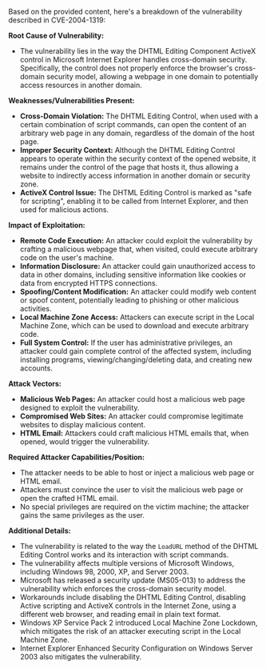Based on the provided content, here's a breakdown of the vulnerability described in CVE-2004-1319:

**Root Cause of Vulnerability:**

- The vulnerability lies in the way the DHTML Editing Component ActiveX control in Microsoft Internet Explorer handles cross-domain security. Specifically, the control does not properly enforce the browser's cross-domain security model, allowing a webpage in one domain to potentially access resources in another domain.

**Weaknesses/Vulnerabilities Present:**

- **Cross-Domain Violation:** The DHTML Editing Control, when used with a certain combination of script commands, can open the content of an arbitrary web page in any domain, regardless of the domain of the host page.
- **Improper Security Context:** Although the DHTML Editing Control appears to operate within the security context of the opened website, it remains under the control of the page that hosts it, thus allowing a website to indirectly access information in another domain or security zone.
- **ActiveX Control Issue:** The DHTML Editing Control is marked as "safe for scripting", enabling it to be called from Internet Explorer, and then used for malicious actions.

**Impact of Exploitation:**

- **Remote Code Execution:** An attacker could exploit the vulnerability by crafting a malicious webpage that, when visited, could execute arbitrary code on the user's machine.
- **Information Disclosure:** An attacker could gain unauthorized access to data in other domains, including sensitive information like cookies or data from encrypted HTTPS connections.
- **Spoofing/Content Modification:** An attacker could modify web content or spoof content, potentially leading to phishing or other malicious activities.
- **Local Machine Zone Access:** Attackers can execute script in the Local Machine Zone, which can be used to download and execute arbitrary code.
- **Full System Control:** If the user has administrative privileges, an attacker could gain complete control of the affected system, including installing programs, viewing/changing/deleting data, and creating new accounts.

**Attack Vectors:**

- **Malicious Web Pages:** An attacker could host a malicious web page designed to exploit the vulnerability.
- **Compromised Web Sites:** An attacker could compromise legitimate websites to display malicious content.
- **HTML Email:** Attackers could craft malicious HTML emails that, when opened, would trigger the vulnerability.

**Required Attacker Capabilities/Position:**

- The attacker needs to be able to host or inject a malicious web page or HTML email.
- Attackers must convince the user to visit the malicious web page or open the crafted HTML email.
- No special privileges are required on the victim machine; the attacker gains the same privileges as the user.

**Additional Details:**

- The vulnerability is related to the way the `LoadURL` method of the DHTML Editing Control works and its interaction with script commands.
- The vulnerability affects multiple versions of Microsoft Windows, including Windows 98, 2000, XP, and Server 2003.
- Microsoft has released a security update (MS05-013) to address the vulnerability which enforces the cross-domain security model.
- Workarounds include disabling the DHTML Editing Control, disabling Active scripting and ActiveX controls in the Internet Zone, using a different web browser, and reading email in plain text format.
- Windows XP Service Pack 2 introduced Local Machine Zone Lockdown, which mitigates the risk of an attacker executing script in the Local Machine Zone.
- Internet Explorer Enhanced Security Configuration on Windows Server 2003 also mitigates the vulnerability.